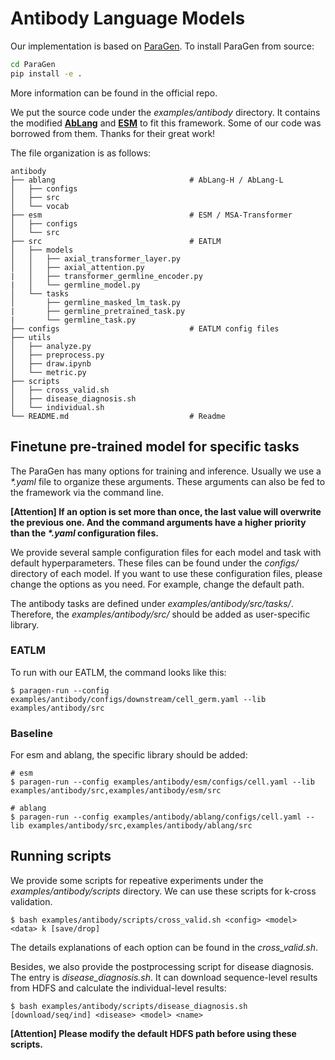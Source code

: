 # Antibody Language Models


Our implementation is based on [ParaGen](https://github.com/bytedance/ParaGen). 
To install ParaGen from source:

```bash  
cd ParaGen
pip install -e .
``` 
More information can be found in the official repo. 

We put the source code under the *examples/antibody* directory. It contains the modified [**AbLang**](https://github.com/oxpig/AbLang) and [**ESM**](https://github.com/facebookresearch/esm) to fit this framework. Some of our code was borrowed from them. Thanks for their great work!


The file organization is as follows:

```
antibody
├── ablang                              # AbLang-H / AbLang-L
│   ├── configs     
│   ├── src      
│   └── vocab
├── esm                                 # ESM / MSA-Transformer 
│   ├── configs
│   └── src  
├── src                                 # EATLM
│   ├── models
│   │   ├── axial_transformer_layer.py
│   │   ├── axial_attention.py
|   │   ├── transformer_germline_encoder.py
|   │   └── germline_model.py
│   └── tasks      
│       ├── germline_masked_lm_task.py
|       ├── germline_pretrained_task.py
|       └── germline_task.py 
├── configs                             # EATLM config files     
├── utils                              
│   ├── analyze.py
│   ├── preprocess.py
│   ├── draw.ipynb
│   └── metric.py      
├── scripts                             
│   ├── cross_valid.sh
│   ├── disease_diagnosis.sh
│   └── individual.sh    
└── README.md                           # Readme 
```  


## Finetune pre-trained model for specific tasks

The ParaGen has many options for training and inference. Usually we use a *\*.yaml* file to organize these arguments. These arguments can also be fed to the framework via the command line. 

**\[Attention\] If an option is set more than once, the last value will overwrite the previous one. And the command arguments have a higher priority than the *\*.yaml* configuration files.**

We provide several sample configuration files for each model and task with default hyperparameters. These files can be found under the *configs/* directory of each model. If you want to use these configuration files, please change the options as you need. For example, change the default path.

The antibody tasks are defined under *examples/antibody/src/tasks/*. Therefore, the *examples/antibody/src/* should be added as user-specific library. 

### EATLM

To run with our EATLM, the command looks like this:

``` shell
$ paragen-run --config examples/antibody/configs/downstream/cell_germ.yaml --lib examples/antibody/src
```


### Baseline

For esm and ablang, the specific library should be added: 

``` shell
# esm
$ paragen-run --config examples/antibody/esm/configs/cell.yaml --lib examples/antibody/src,examples/antibody/esm/src

# ablang
$ paragen-run --config examples/antibody/ablang/configs/cell.yaml --lib examples/antibody/src,examples/antibody/ablang/src
```


## Running scripts

We provide some scripts for repeative experiments under the *examples/antibody/scripts* directory. We can use these scripts for k-cross validation.

``` shell
$ bash examples/antibody/scripts/cross_valid.sh <config> <model> <data> k [save/drop]
```

The details explanations of each option can be found in the *cross_valid.sh*. 

Besides, we also provide the postprocessing script for disease diagnosis. The entry is *disease_diagnosis.sh*. It can download sequence-level results from HDFS and calculate the individual-level results:

``` shell
$ bash examples/antibody/scripts/disease_diagnosis.sh [download/seq/ind] <disease> <model> <name>
```

**[Attention] Please modify the default HDFS path before using these scripts.**





